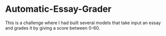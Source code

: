 # Automatic-Essay-Grader
This is a challenge where I had built several models that take input an essay and grades it by giving a score between 0-60. 
